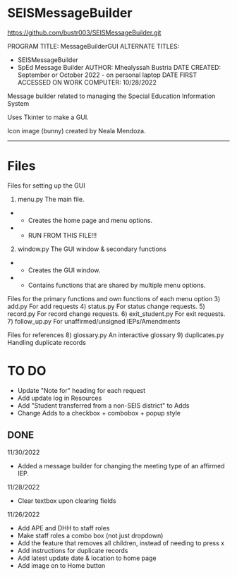 # SEISMessageBuilder
https://github.com/bustr003/SEISMessageBuilder.git

PROGRAM TITLE: MessageBuilderGUI
ALTERNATE TITLES:
- SEISMessageBuilder
- SpEd Message Builder
AUTHOR: Mhealyssah Bustria
DATE CREATED: September or October 2022 - on personal laptop
DATE FIRST ACCESSED ON WORK COMPUTER: 10/28/2022

Message builder related to managing the Special Education Information System

Uses Tkinter to make a GUI.

Icon image (bunny) created by Neala Mendoza.

---

# Files

Files for setting up the GUI
1) menu.py The main file.
- - Creates the home page and menu options.
- - RUN FROM THIS FILE!!!
2) window.py The GUI window & secondary functions
- - Creates the GUI window.
- - Contains functions that are shared by multiple menu options.

Files for the primary functions and own functions of each menu option
3) add.py For add requests
4) status.py For status change requests.
5) record.py For record change requests.
6) exit_student.py For exit requests.
7) follow_up.py For unaffirmed/unsigned IEPs/Amendments

Files for references
8) glossary.py An interactive glossary
9) duplicates.py Handling duplicate records

# TO DO
- Update "Note for" heading for each request
- Add update log in Resources
- Add "Student transferred from a non-SEIS district" to Adds
- Change Adds to a checkbox + combobox + popup style

## DONE
11/30/2022
- Added a message builder for changing the meeting type of an affirmed IEP.

11/28/2022
- Clear textbox upon clearing fields

11/26/2022
- Add APE and DHH to staff roles
- Make staff roles a combo box (not just dropdown)
- Add the feature that removes all children, instead of needing to press x
- Add instructions for duplicate records
- Add latest update date & location to home page
- Add image on to Home button
